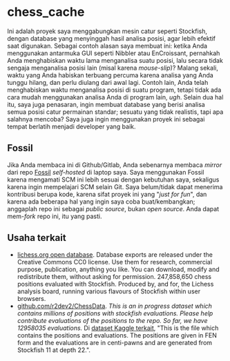 # chess_cache

Ini adalah proyek saya menggabungkan mesin catur seperti Stockfish, dengan database yang menyinggah hasil analisa posisi, agar lebih efektif saat digunakan. Sebagai contoh alasan saya membuat ini: ketika Anda menggunakan antarmuka GUI seperti Nibbler atau EnCroissant, pernahkah Anda menghabiskan waktu lama menganalisa suatu posisi, lalu secara tidak sengaja menganalisa posisi lain (misal karena *mouse-slip*)? Malang sekali, waktu yang Anda habiskan terbuang percuma karena analisa yang Anda tunggu hilang, dan perlu diulang dari awal lagi. Contoh lain, Anda telah menghabiskan waktu menganalisa posisi di suatu program, tetapi tidak ada cara mudah menggunakan analisa Anda di program lain, *ugh*. Selain dua hal itu, saya juga penasaran, ingin membuat database yang berisi analisa semua posisi catur permainan standar; sesuatu yang tidak realistis, tapi apa salahnya mencoba? Saya juga ingin menggunakan proyek ini sebagai tempat berlatih menjadi developer yang baik.

## Fossil

Jika Anda membaca ini di Github/Gitlab, Anda sebenarnya membaca *mirror* dari repo [Fossil](https://fossil-scm.org/) *self-hosted* di laptop saya. Saya menggunakan Fossil karena mengamati SCM ini lebih sesuai dengan kebutuhan saya, sekaligus karena ingin mempelajari SCM selain Git. Saya belum/tidak dapat menerima kontribusi berupa kode, karena sifat proyek ini yang "*just for fun*", dan karena ada beberapa hal yang ingin saya coba buat/kembangkan; anggaplah repo ini sebagai *public source*, bukan *open source*. Anda dapat mem-*fork* repo ini, itu yang pasti.

## Usaha terkait

* [lichess.org open database](https://database.lichess.org/). Database exports are released under the Creative Commons CC0 license. Use them for research, commercial purpose, publication, anything you like. You can download, modify and redistribute them, without asking for permission. 247,858,650 chess positions evaluated with Stockfish. Produced by, and for, the Lichess analysis board, running various flavours of Stockfish within user browsers.
* [github.com/r2dev2/ChessData](https://github.com/r2dev2/ChessData). *This is an in progress dataset which contains millions of positions with stockfish evaluations. Please help contribute evaluations of the positions to the repo. So far, we have 12958035 evaluations.* Di [dataset Kaggle terkait](https://www.kaggle.com/datasets/ronakbadhe/chess-evaluations), "This is the file which contains the positions and evaluations. The positions are given in FEN form and the evaluations are in centi-pawns and are generated from Stockfish 11 at depth 22.".
